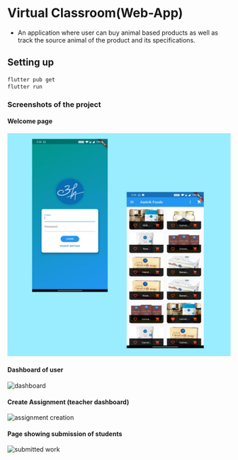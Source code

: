 # Virtual Classroom(Web-App)
<!--A web application for online classroom where you can create your own class or can join someone else's. An online Assignment creation / submission and Grading application. -->

- An application where user can buy animal based products as well as track the source animal of the product and its specifications.





## Setting up

    flutter pub get
    flutter run


### Screenshots of the project

#### Welcome page
![welcome and login image](./images/ss1.jpeg)

#### Dashboard of user
![dashboard](./public/dashboard.png)

#### Create Assignment (teacher dashboard)
![assignment creation](./public/create_assign.png)

#### Page showing submission of students
![submitted work](./public/marks.png)


